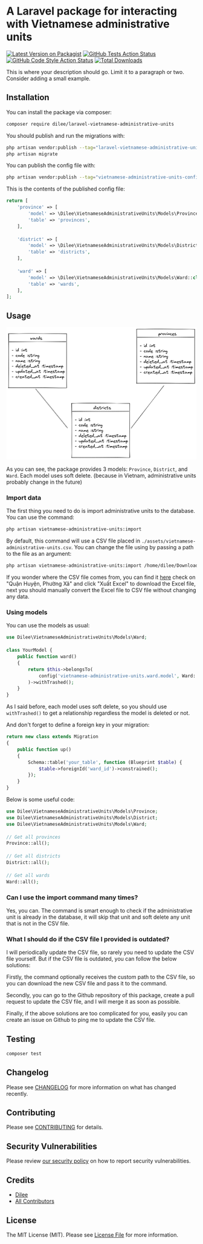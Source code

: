 # A Laravel package for interacting with Vietnamese administrative units

[![Latest Version on Packagist](https://img.shields.io/packagist/v/dilee/laravel-vietnamese-administrative-units.svg?style=flat-square)](https://packagist.org/packages/dilee/laravel-vietnamese-administrative-units)
[![GitHub Tests Action Status](https://img.shields.io/github/actions/workflow/status/dilee/laravel-vietnamese-administrative-units/run-tests.yml?branch=main&label=tests&style=flat-square)](https://github.com/dilee/laravel-vietnamese-administrative-units/actions?query=workflow%3Arun-tests+branch%3Amain)
[![GitHub Code Style Action Status](https://img.shields.io/github/actions/workflow/status/dilee/laravel-vietnamese-administrative-units/fix-php-code-style-issues.yml?branch=main&label=code%20style&style=flat-square)](https://github.com/dilee/laravel-vietnamese-administrative-units/actions?query=workflow%3A"Fix+PHP+code+style+issues"+branch%3Amain)
[![Total Downloads](https://img.shields.io/packagist/dt/dilee/laravel-vietnamese-administrative-units.svg?style=flat-square)](https://packagist.org/packages/dilee/laravel-vietnamese-administrative-units)

This is where your description should go. Limit it to a paragraph or two. Consider adding a small example.

## Installation

You can install the package via composer:

```bash
composer require dilee/laravel-vietnamese-administrative-units
```

You should publish and run the migrations with:

```bash
php artisan vendor:publish --tag="laravel-vietnamese-administrative-units-migrations"
php artisan migrate
```

You can publish the config file with:

```bash
php artisan vendor:publish --tag="vietnamese-administrative-units-config"
```

This is the contents of the published config file:

```php
return [
    'province' => [
        'model' => \Dilee\VietnameseAdministrativeUnits\Models\Province::class,
        'table' => 'provinces',
    ],

    'district' => [
        'model' => \Dilee\VietnameseAdministrativeUnits\Models\District::class,
        'table' => 'districts',
    ],

    'ward' => [
        'model' => \Dilee\VietnameseAdministrativeUnits\Models\Ward::class,
        'table' => 'wards',
    ],
];
```

## Usage

![image](./docs/database/schema.excalidraw.png)

As you can see, the package provides 3 models: `Province`, `District`, and `Ward`. Each model uses soft delete. (because in Vietnam, administrative units probably change in the future)

### Import data

The first thing you need to do is import administrative units to the database. You can use the command:

```bash
php artisan vietnamese-administrative-units:import
```

By default, this command will use a CSV file placed in `./assets/vietnamese-administrative-units.csv`. You can change the file using by passing a path to the file as an argument:

```bash
php artisan vietnamese-administrative-units:import /home/dilee/Downloads/vietnamese-administrative-units.csv
```

If you wonder where the CSV file comes from, you can find it [here](https://www.gso.gov.vn/phuong-phap-luan-thong-ke/danh-muc/don-vi-hanh-chinh/) check on "Quận Huyện, Phường Xã" and click "Xuất Excel" to download the Excel file, next you should manually convert the Excel file to CSV file without changing any data.

### Using models

You can use the models as usual:

```php
use Dilee\VietnameseAdministrativeUnits\Models\Ward;

class YourModel {
    public function ward()
    {
        return $this->belongsTo(
            config('vietnamese-administrative-units.ward.model', Ward::class)
        )->withTrashed();
    }
}
```

As I said before, each model uses soft delete, so you should use `withTrashed()` to get a relationship regardless the model is deleted or not.

And don't forget to define a foreign key in your migration:

```php
return new class extends Migration
{
    public function up()
    {
        Schema::table('your_table', function (Blueprint $table) {
            $table->foreignId('ward_id')->constrained();
        });
    }
}
```

Below is some useful code:

```php
use Dilee\VietnameseAdministrativeUnits\Models\Province;
use Dilee\VietnameseAdministrativeUnits\Models\District;
use Dilee\VietnameseAdministrativeUnits\Models\Ward;

// Get all provinces
Province::all();

// Get all districts
District::all();

// Get all wards
Ward::all();
```

### Can I use the import command many times?

Yes, you can. The command is smart enough to check if the administrative unit is already in the database, it will skip that unit and soft delete any unit that is not in the CSV file.

### What I should do if the CSV file I provided is outdated?

I will periodically update the CSV file, so rarely you need to update the CSV file yourself. But if the CSV file is outdated, you can follow the below solutions:

Firstly, the command optionally receives the custom path to the CSV file, so you can download the new CSV file and pass it to the command.

Secondly, you can go to the Github repository of this package, create a pull request to update the CSV file, and I will merge it as soon as possible.

Finally, if the above solutions are too complicated for you, easily you can create an issue on Github to ping me to update the CSV file.

## Testing

```bash
composer test
```

## Changelog

Please see [CHANGELOG](CHANGELOG.md) for more information on what has changed recently.

## Contributing

Please see [CONTRIBUTING](CONTRIBUTING.md) for details.

## Security Vulnerabilities

Please review [our security policy](../../security/policy) on how to report security vulnerabilities.

## Credits

-   [Dilee](https://github.com/dileedotdev)
-   [All Contributors](../../contributors)

## License

The MIT License (MIT). Please see [License File](LICENSE.md) for more information.
